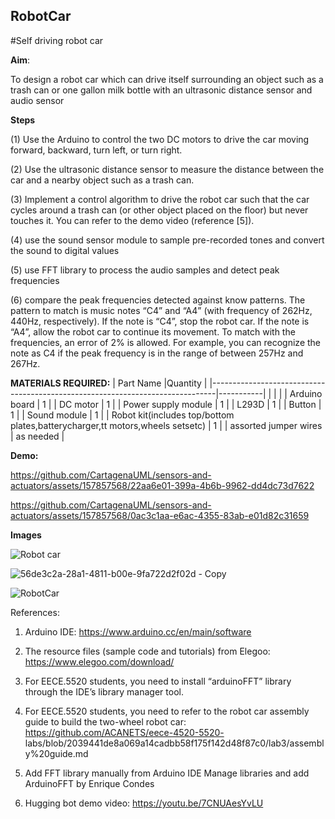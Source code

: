 ## RobotCar
#Self driving robot car


**Aim**:

To design a robot car which can drive itself surrounding an object such as a trash can or one gallon milk bottle with an ultrasonic distance sensor and audio sensor

**Steps**

(1) Use the Arduino to control the two DC motors to drive the car moving forward, backward,
turn left, or turn right.

(2) Use the ultrasonic distance sensor to measure the distance between the car and a
nearby object such as a trash can.

(3) Implement a control algorithm to drive the robot car such that the car cycles around a
trash can (or other object placed on the floor) but never touches it. You can refer to the
demo video (reference [5]).

(4) use the sound sensor module to sample pre-recorded tones and convert the sound to
digital values

(5) use FFT library to process the audio samples and detect peak frequencies

(6) compare the peak frequencies detected against know patterns. The pattern to match is
music notes “C4” and “A4” (with frequency of 262Hz, 440Hz, respectively). If the note is
“C4”, stop the robot car. If the note is “A4”, allow the robot car to continue its movement.
To match with the frequencies, an error of 2% is allowed. For example, you can
recognize the note as C4 if the peak frequency is in the range of between 257Hz and
267Hz.



**MATERIALS REQUIRED:**
| Part Name                                                                     |Quantity   |
|-------------------------------------------------------------------------------|-----------|
|                                                                               |           |
| Arduino board                                                                 | 1         |
| DC motor                                                                      | 1         |
| Power supply module                                                           | 1         |
| L293D                                                                         | 1         |
| Button                                                                        | 1         |
| Sound module                                                                  | 1         |
| Robot kit(includes top/bottom plates,batterycharger,tt motors,wheels setsetc) | 1         |
| assorted jumper wires                                                         | as needed |

**Demo:**

https://github.com/CartagenaUML/sensors-and-actuators/assets/157857568/22aa6e01-399a-4b6b-9962-dd4dc73d7622



https://github.com/CartagenaUML/sensors-and-actuators/assets/157857568/0ac3c1aa-e6ac-4355-83ab-e01d82c31659




**Images**



![Robot car](https://github.com/CartagenaUML/sensors-and-actuators/assets/157857568/a02b8b8e-38b1-45f5-814f-848c89485ddf)


![56de3c2a-28a1-4811-b00e-9fa722d2f02d - Copy](https://github.com/CartagenaUML/sensors-and-actuators/assets/157857568/bde90a2d-c796-41a1-a570-b7889441c243)

![RobotCar](https://github.com/CartagenaUML/sensors-and-actuators/assets/157857568/494b69c0-cd08-4065-8edd-5009fba3c103)









References:
1. Arduino IDE: https://www.arduino.cc/en/main/software
   
2. The resource files (sample code and tutorials) from Elegoo:
https://www.elegoo.com/download/

3. For EECE.5520 students, you need to install “arduinoFFT” library through the IDE’s library
manager tool.

4. For EECE.5520 students, you need to refer to the robot car assembly guide to build the two-wheel
robot car: https://github.com/ACANETS/eece-4520-5520-
labs/blob/2039441de8a069a14cadbb58f175f142d48f87c0/lab3/assembly%20guide.md

5. Add FFT library manually from Arduino IDE Manage libraries and add ArduinoFFT by Enrique Condes
   
6. Hugging bot demo video: https://youtu.be/7CNUAesYvLU
